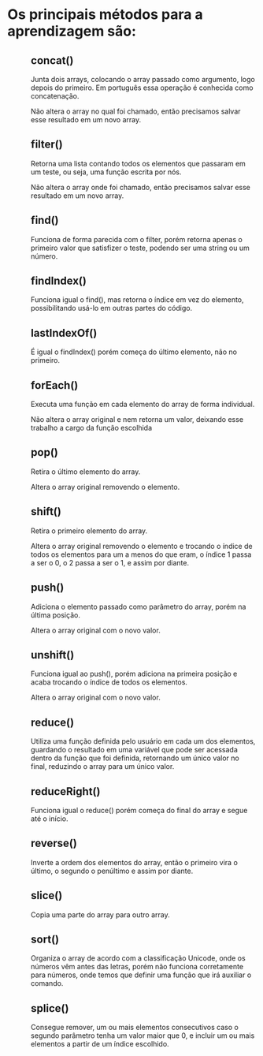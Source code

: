<h1>Os principais métodos para a aprendizagem são:</h1>
<ul>
    <ul>
        <h2>concat()</h2>
        <p>Junta dois arrays, colocando o array passado como argumento, logo depois do primeiro. Em português essa operação é conhecida como concatenação.</p>
        <p>Não altera o array no qual foi chamado, então precisamos salvar esse resultado em um novo array.</p>
    </ul>
     <ul>
        <h2>filter()</h2>
        <p>Retorna uma lista contando todos os elementos que passaram em um teste, ou seja, uma função escrita por nós.</p>
        <p>Não altera o array onde foi chamado, então precisamos salvar esse resultado em um novo array.</p>
    </ul>
     <ul>
        <h2>find()</h2>
        <p>Funciona de forma parecida com o filter, porém retorna apenas o primeiro valor que satisfizer o teste, podendo ser uma string ou um número.</p>
    </ul>
     <ul>
        <h2>findIndex()</h2>
        <p>Funciona igual o find(), mas retorna o índice em vez do elemento, possibilitando usá-lo em outras partes do código.</p>
    </ul>
     <ul>
        <h2>lastIndexOf()</h2>
        <p>É igual o findIndex() porém começa do último elemento, não no primeiro.</p>
    </ul>
     <ul>
        <h2>forEach()</h2>
        <p>Executa uma função em cada elemento do array de forma individual.</p>
        <p>Não altera o array original e nem retorna um valor, deixando esse trabalho a cargo da função escolhida</p>
    </ul>
     <ul>
        <h2>pop()</h2>
        <p>Retira o último elemento do array.</p>
        <p>Altera o array original removendo o elemento.</p>
    </ul>
     <ul>
        <h2>shift()</h2>
        <p>Retira o primeiro elemento do array.</p>
        <p>Altera o array original removendo o elemento e trocando o índice de todos os elementos para um a menos do que eram, o índice 1 passa a ser o 0, o 2 passa a ser o 1, e assim por diante.</p>
    </ul>
     <ul>
        <h2>push()</h2>
        <p>Adiciona o elemento passado como parâmetro do array, porém na última posição.</p>
        <p>Altera o array original com o novo valor.</p>
    </ul>
     <ul>
        <h2>unshift()</h2>
        <p>Funciona igual ao push(), porém adiciona na primeira posição e acaba trocando o índice de todos os elementos.</p>
        <p>Altera o array original com o novo valor.</p>
    </ul>
     <ul>
        <h2>reduce()</h2>
        <p>Utiliza uma função definida pelo usuário em cada um dos elementos, guardando o resultado em uma variável que pode ser acessada dentro da função que foi definida, retornando um único valor no final, reduzindo o array para um único valor.</p>
    </ul>
     <ul>
        <h2>reduceRight()</h2>
        <p>Funciona igual o reduce() porém começa do final do array e segue até o início.</p>
    </ul>
     <ul>
        <h2>reverse()</h2>
        <p>Inverte a ordem dos elementos do array, então o primeiro vira o último, o segundo o penúltimo e assim por diante.</p>
    </ul>
     <ul>
        <h2>slice()</h2>
        <p>Copia uma parte do array para outro array.</p>
    </ul>
     <ul>
        <h2>sort()</h2>
        <p>Organiza o array de acordo com a classificação Unicode, onde os números vêm antes das letras, porém não funciona corretamente para números, onde temos que definir uma função que irá auxiliar o comando.</p>
    </ul>
     <ul>
        <h2>splice()</h2>
        <p>Consegue remover, um ou mais elementos consecutivos caso o segundo parâmetro tenha um valor maior que 0, e incluir um ou mais elementos a partir de um índice escolhido.</p>
    </ul>
 </ul>